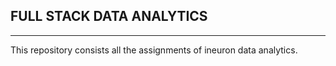 FULL STACK DATA ANALYTICS
-------------------------
_________________________



This repository consists all the assignments of ineuron data analytics.
